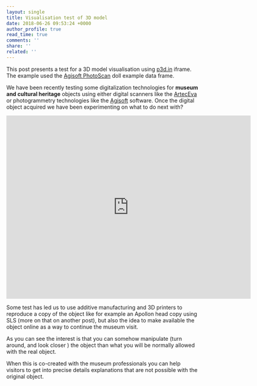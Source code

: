 ```yaml
---
layout: single
title: Visualisation test of 3D model
date: 2018-06-26 09:53:24 +0000
author_profile: true
read_time: true
comments: ''
share: ''
related: ''
---
```


This post presents a test for a 3D model visualisation using [p3d.in](https://p3d.in) iframe. The example used the [Agisoft PhotoScan](http://www.agisoft.com/) doll example data frame.

We have been recently testing some digitalization technologies for **museum and cultural heritage** objects using either digital scanners like the [ArtecEva](https://www.artec3d.com/portable-3d-scanners/artec-eva "Artec") or photogrammetry technologies like the [Agisoft](http://www.agisoft.com/) software. Once the digital object acquired we have been experimenting on what to do next with?

<iframe allowfullscreen webkitallowfullscreen width="640" height="480" frameborder="0" seamless src="https://p3d.in/e/tyN1p"></iframe>

Some test has led us to use additive manufacturing and 3D printers to reproduce a copy of the object like for example an Apollon head copy using SLS (more on that on another post), but also the idea to make available the object online as a way to continue the museum visit. 

As you can see the interest is that you can somehow manipulate (turn around, and look closer ) the object than what you will be normally allowed with the real object. 

When this is co-created with the museum professionals you can help visitors to get into precise details explanations that are not possible with the original object.

